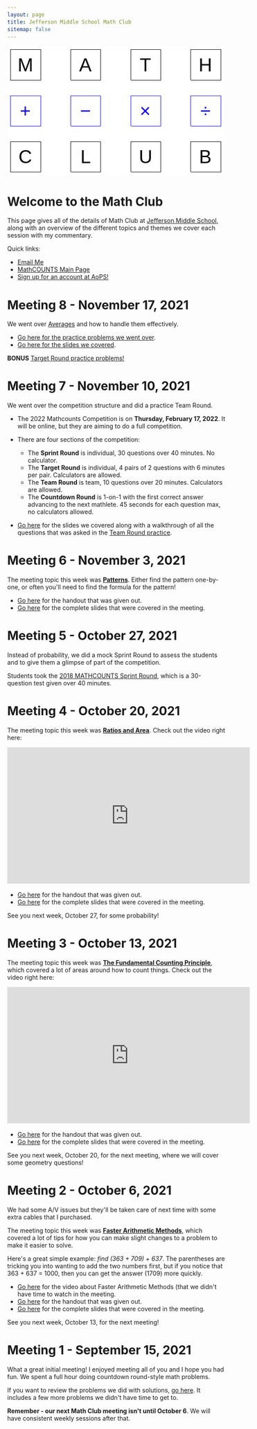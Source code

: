 ```yaml
---
layout: page
title: Jefferson Middle School Math Club
sitemap: false
---
```


<p style="text-align:center;">
<img src="/assets/img/mathclub.png" alt="Math Club Logo"/>
</p>
  
# Welcome to the Math Club

This page gives all of the details of Math Club at [Jefferson Middle School](https://jms.mtlsd.org/), along with an overview of the different topics and themes we cover each session with my commentary. 

Quick links:
* [Email Me](mailto:praff@mtlsd.net)
* [MathCOUNTS Main Page](https://www.mathcounts.org/)
* [Sign up for an account at AoPS!](https://artofproblemsolving.com/contests/accept/caa27237945f3c0f61100cc6df862a44)

# Meeting 8 - November 17, 2021

We went over [Averages](https://www.mathcounts.org/resources/averages) and how to handle them effectively.
* [Go here for the practice problems we went over](https://www.mathcounts.org/sites/default/files/DSEC%20Averages%20(M).pdf).
* [Go here for the slides we covered](https://docs.google.com/presentation/d/17Uh2Jvop1UDVxYX7AQSl_Mw3sJM9OVDpGJEFyBijC24/edit?usp=sharing).

**BONUS** [Target Round practice problems!](/assets/mathclub/2021%2011%20November%20-%20Jefferson%20Middle%20School%20Math%20Club%20Target%20Round%20Practice.pdf)

# Meeting 7 - November 10, 2021

We went over the competition structure and did a practice Team Round. 
* The 2022 Mathcounts Competition is on **Thursday, February 17, 2022**. It will be online, but they are aiming to do a full competition.
* There are four sections of the competition:
  * The **Sprint Round** is individual, 30 questions over 40 minutes. No calculator.
  * The **Target Round** is individual, 4 pairs of 2 questions with 6 minutes per pair. Calculators are allowed.
  * The **Team Round** is team, 10 questions over 20 minutes. Calculators are allowed.
  * The **Countdown Round** is 1-on-1 with the first correct answer advancing to the next mathlete. 45 seconds for each question max, no calculators allowed. 

* [Go here](https://docs.google.com/presentation/d/1Qg_ykVxlSYjvMKmyE-zMGk1CzZvxdyZyVwCqdveTbeM/edit?usp=sharing) for the slides we covered along with a walkthrough of all the questions that was asked in the [Team Round practice](https://www.brookline.k12.ma.us/cms/lib/MA01907509/Centricity/Domain/573/2018%20School%20Competition%20Complete.pdf).

# Meeting 6 - November 3, 2021

The meeting topic this week was [**Patterns**](https://www.mathcounts.org/resources/representing-patterns-numerically). Either find the pattern one-by-one, or often you'll need to find the formula for the pattern!

* [Go here](https://www.mathcounts.org/sites/default/files/u70427/Representing_Patterns_Numerically_%28M%29.pdf) for the handout that was given out.
* [Go here](https://docs.google.com/presentation/d/1FXrW1Nz3WDX0ebaGYMoNA5PEAp_nOdhc_lRZ_AWoTc0/edit?usp=sharing) for the complete slides that were covered in the meeting.

# Meeting 5 - October 27, 2021

Instead of probability, we did a mock Sprint Round to assess the students and to give them a glimpse of part of the competition.

Students took the [2018 MATHCOUNTS Sprint Round](https://www.houstonisd.org/cms/lib2/TX01001591/Centricity/Domain/8983/2018%20Mathcounts_Chapter%20Competition%20Sprint%20Round.pdf), which is a 30-question test given over 40 minutes. 

# Meeting 4 - October 20, 2021

The meeting topic this week was [**Ratios and Area**](https://www.mathcounts.org/resources/ratios-and-area). Check out the video right here:

<iframe width="560" height="315" src="https://www.youtube.com/embed/hoTm8D5EsWA" title="YouTube video player" frameborder="0" allow="accelerometer; autoplay; clipboard-write; encrypted-media; gyroscope; picture-in-picture" allowfullscreen></iframe>

* [Go here](https://www.mathcounts.org/sites/default/files/DSEC%20Ratios%20%26%20Area%20(M).pdf) for the handout that was given out.
* [Go here](https://docs.google.com/presentation/d/1Ii-2zJ1lVGdRCvwzQ7pZUgsy31oeyD-ajJ0jLcLjqv4/edit?usp=sharing) for the complete slides that were covered in the meeting.

See you next week, October 27, for some probability!

# Meeting 3 - October 13, 2021

The meeting topic this week was [**The Fundamental Counting Principle**](https://www.mathcounts.org/resources/fundamental-counting-principle), which covered a lot of areas around how to count things. Check out the video right here:

<iframe width="560" height="315" src="https://www.youtube.com/embed/XkAz9LvV2dU" title="YouTube video player" frameborder="0" allow="accelerometer; autoplay; clipboard-write; encrypted-media; gyroscope; picture-in-picture" allowfullscreen></iframe>

* [Go here](https://www.mathcounts.org/sites/default/files/u70427/The_Fundamental_Counting_Principle_%28M%29.pdf) for the handout that was given out.
* [Go here](https://docs.google.com/presentation/d/1AdzfYSZDd2-clSP-UTYK4bddlDBO6W9OpPZcIfczyw4/edit?usp=sharing) for the complete slides that were covered in the meeting.

See you next week, October 20, for the next meeting, where we will cover some geometry questions!

# Meeting 2 - October 6, 2021

We had some A/V issues but they'll be taken care of next time with some extra cables that I purchased. 

The meeting topic this week was [**Faster Arithmetic Methods**](https://www.mathcounts.org/resources/faster-arithmetic-methods), which covered a lot of tips for how you can make slight changes to a problem to make it easier to solve. 

Here's a great simple example: _find (363 + 709) + 637_. The parentheses are tricking you into wanting to add the two numbers first, but if you notice that 363 + 637 = 1000, then you can get the answer (1709) more quickly. 
* [Go here](https://www.youtube.com/watch?v=ZPQ2_b_T0dE) for the video about Faster Arithmetic Methods (that we didn't have time to watch in the meeting. 
* [Go here](https://www.mathcounts.org/sites/default/files/Faster_Arithmetic_Methods_%28M%29.pdf) for the handout that was given out.
* [Go here](https://docs.google.com/presentation/d/1Yfbfsex5l-ukYJSK-atGtIYrpotlCNFCSOidvFBtogM/edit?usp=sharing) for the complete slides that were covered in the meeting.

See you next week, October 13, for the next meeting!

# Meeting 1 - September 15, 2021

What a great initial meeting! I enjoyed meeting all of you and I hope you had fun. We spent a full hour doing countdown round-style math problems.

If you want to review the problems we did with solutions, [go here](https://docs.google.com/presentation/d/1cDkJovRiy-_L5imOTblBsryThZUgFzBmjkpvHHBTr4M/edit?usp=drivesdk). It includes a few more problems we didn't have time to get to.

**Remember - our next Math Club meeting isn't until October 6**. We will have consistent weekly sessions after that. 
